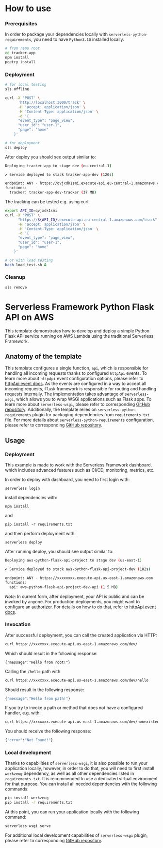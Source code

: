 # How to use


### Prerequisites
In order to package your dependencies locally with `serverless-python-requirements`, you need to have `Python3.10` installed locally.

```sh
# from repo root
cd tracker-app
npm install
poetry install
```

### Deployment
```sh
# for local testing
sls offline

curl -X 'POST' \
      'http://localhost:3000/track' \
      -H 'accept: application/json' \
      -H 'Content-Type: application/json' \
      -d '{ 
      "event_type": "page_view",
      "user_id": "user-1",
      "page": "home"
    }'

# for deployment
sls deploy
```

After deploy you should see output similar to:
```sh
Deploying tracker-app to stage dev (eu-central-1)

✔ Service deployed to stack tracker-app-dev (120s)

endpoint: ANY - https://qvjxdk1smi.execute-api.eu-central-1.amazonaws.com
functions:
  tracker: tracker-app-dev-tracker (37 MB)
```

The tracking can be tested e.g. using curl:
```sh
export API_ID=qvjxdk1smi
curl -X 'POST' \
      "https://${API_ID}.execute-api.eu-central-1.amazonaws.com/track" \
      -H 'accept: application/json' \
      -H 'Content-Type: application/json' \
      -d '{
      "event_type": "page_view",
      "user_id": "user-1",
      "page": "home"
    }'

# or with load testing
bash load_test.sh &
```

### Cleanup
```sh
sls remove
```

# Serverless Framework Python Flask API on AWS

This template demonstrates how to develop and deploy a simple Python Flask API service running on AWS Lambda using the traditional Serverless Framework.


## Anatomy of the template

This template configures a single function, `api`, which is responsible for handling all incoming requests thanks to configured `httpApi` events. To learn more about `httpApi` event configuration options, please refer to [httpApi event docs](https://www.serverless.com/framework/docs/providers/aws/events/http-api/). As the events are configured in a way to accept all incoming requests, `Flask` framework is responsible for routing and handling requests internally. The implementation takes advantage of `serverless-wsgi`, which allows you to wrap WSGI applications such as Flask apps. To learn more about `serverless-wsgi`, please refer to corresponding [GitHub repository](https://github.com/logandk/serverless-wsgi). Additionally, the template relies on `serverless-python-requirements` plugin for packaging dependencies from `requirements.txt` file. For more details about `serverless-python-requirements` configuration, please refer to corresponding [GitHub repository](https://github.com/UnitedIncome/serverless-python-requirements).

## Usage

### Deployment

This example is made to work with the Serverless Framework dashboard, which includes advanced features such as CI/CD, monitoring, metrics, etc.

In order to deploy with dashboard, you need to first login with:

```
serverless login
```

install dependencies with:

```
npm install
```

and

```
pip install -r requirements.txt
```

and then perform deployment with:

```
serverless deploy
```

After running deploy, you should see output similar to:

```bash
Deploying aws-python-flask-api-project to stage dev (us-east-1)

✔ Service deployed to stack aws-python-flask-api-project-dev (182s)

endpoint: ANY - https://xxxxxxxx.execute-api.us-east-1.amazonaws.com
functions:
  api: aws-python-flask-api-project-dev-api (1.5 MB)
```

_Note_: In current form, after deployment, your API is public and can be invoked by anyone. For production deployments, you might want to configure an authorizer. For details on how to do that, refer to [httpApi event docs](https://www.serverless.com/framework/docs/providers/aws/events/http-api/).

### Invocation

After successful deployment, you can call the created application via HTTP:

```bash
curl https://xxxxxxx.execute-api.us-east-1.amazonaws.com/dev/
```

Which should result in the following response:

```
{"message":"Hello from root!"}
```

Calling the `/hello` path with:

```bash
curl https://xxxxxxx.execute-api.us-east-1.amazonaws.com/dev/hello
```

Should result in the following response:

```bash
{"message":"Hello from path!"}
```

If you try to invoke a path or method that does not have a configured handler, e.g. with:

```bash
curl https://xxxxxxx.execute-api.us-east-1.amazonaws.com/dev/nonexistent
```

You should receive the following response:

```bash
{"error":"Not Found!"}
```

### Local development

Thanks to capabilities of `serverless-wsgi`, it is also possible to run your application locally, however, in order to do that, you will need to first install `werkzeug` dependency, as well as all other dependencies listed in `requirements.txt`. It is recommended to use a dedicated virtual environment for that purpose. You can install all needed dependencies with the following commands:

```bash
pip install werkzeug
pip install -r requirements.txt
```

At this point, you can run your application locally with the following command:

```bash
serverless wsgi serve
```

For additional local development capabilities of `serverless-wsgi` plugin, please refer to corresponding [GitHub repository](https://github.com/logandk/serverless-wsgi).
